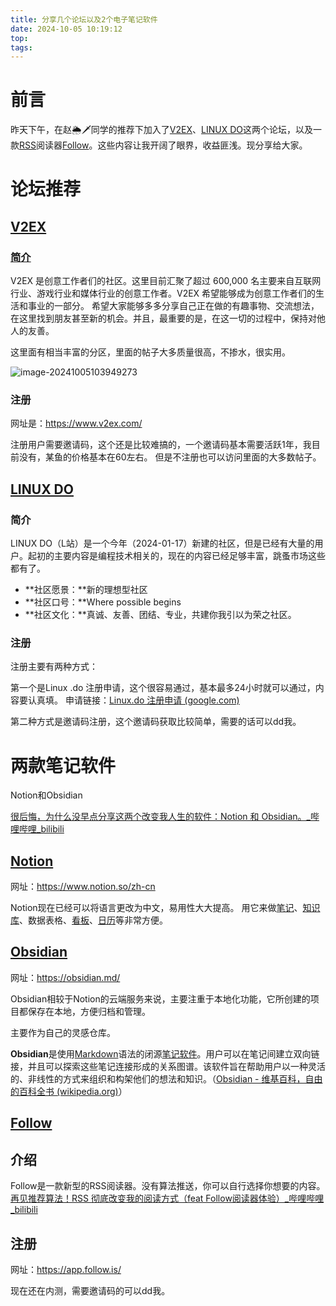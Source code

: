 ```yaml
---
title: 分享几个论坛以及2个电子笔记软件
date: 2024-10-05 10:19:12
top: 
tags:
---
```


# 前言

昨天下午，在赵🌦️🗡️同学的推荐下加入了[V2EX](https://www.v2ex.com/)、[LINUX DO](https://linux.do/)这两个论坛，以及一款[RSS](https://zh.wikipedia.org/wiki/RSS)阅读器[Follow](https://app.follow.is/)。这些内容让我开阔了眼界，收益匪浅。现分享给大家。

# 论坛推荐

## [V2EX](https://www.v2ex.com/)

### [简介](https://www.v2ex.com/about)

V2EX 是创意工作者们的社区。这里目前汇聚了超过 600,000 名主要来自互联网行业、游戏行业和媒体行业的创意工作者。V2EX 希望能够成为创意工作者们的生活和事业的一部分。
希望大家能够多多分享自己正在做的有趣事物、交流想法，在这里找到朋友甚至新的机会。并且，最重要的是，在这一切的过程中，保持对他人的友善。

这里面有相当丰富的分区，里面的帖子大多质量很高，不掺水，很实用。

<img src="https://bu.dusays.com/2024/10/05/6700a6f603717.png" alt="image-20241005103949273"  />

### 注册

网址是：https://www.v2ex.com/

注册用户需要邀请码，这个还是比较难搞的，一个邀请码基本需要活跃1年，我目前没有，某鱼的价格基本在60左右。
但是不注册也可以访问里面的大多数帖子。

## [LINUX DO](https://linux.do/)

### 简介

LINUX DO（L站）是一个今年（2024-01-17）新建的社区，但是已经有大量的用户。起初的主要内容是编程技术相关的，现在的内容已经足够丰富，跳蚤市场这些都有了。

- **社区愿景：**新的理想型社区
- **社区口号：**Where possible begins
- **社区文化：**真诚、友善、团结、专业，共建你我引以为荣之社区。

### 注册

注册主要有两种方式：

第一个是Linux .do 注册申请，这个很容易通过，基本最多24小时就可以通过，内容要认真填。
申请链接：[Linux.do 注册申请 (google.com)](https://docs.google.com/forms/d/e/1FAIpQLSfQATiZ-8hTdJQOmd6-GeP-m2ZPLfhL7SQy-AyPR3APQWLpKg/viewform?pli=1&pli=1)

第二种方式是邀请码注册，这个邀请码获取比较简单，需要的话可以dd我。

# 两款笔记软件

Notion和Obsidian

[很后悔，为什么没早点分享这两个改变我人生的软件：Notion 和 Obsidian。_哔哩哔哩_bilibili](https://www.bilibili.com/video/BV1T84y1D7Xr/?spm_id_from=333.1007.top_right_bar_window_history.content.click&vd_source=851eb39e369398dfd488218128ad07b6)

## [Notion](https://www.notion.so/zh-cn)

网址：https://www.notion.so/zh-cn

Notion现在已经可以将语言更改为中文，易用性大大提高。
用它来做[笔记](https://zh.wikipedia.org/wiki/笔记)、[知识库](https://zh.wikipedia.org/wiki/知识库)、数据表格、[看板](https://zh.wikipedia.org/wiki/看板)、[日历](https://zh.wikipedia.org/wiki/日历)等非常方便。

## [Obsidian](https://obsidian.md/)

网址：https://obsidian.md/

Obsidian相较于Notion的云端服务来说，主要注重于本地化功能，它所创建的项目都保存在本地，方便归档和管理。

主要作为自己的灵感仓库。

**Obsidian**是使用[Markdown](https://zh.wikipedia.org/wiki/Markdown)语法的闭源[笔记软件](https://zh.wikipedia.org/wiki/笔记软件)。用户可以在笔记间建立双向链接，并且可以探索这些笔记连接形成的关系图谱。该软件旨在帮助用户以一种灵活的、非线性的方式来组织和构架他们的想法和知识。（[Obsidian - 维基百科，自由的百科全书 (wikipedia.org)](https://zh.wikipedia.org/wiki/Obsidian)）

## [Follow](https://app.follow.is/)

## 介绍

Follow是一款新型的RSS阅读器。没有算法推送，你可以自行选择你想要的内容。
[再见推荐算法！RSS 彻底改变我的阅读方式（feat Follow阅读器体验）_哔哩哔哩_bilibili](https://www.bilibili.com/video/BV16Q4SevEZb/?spm_id_from=333.880.my_history.page.click&vd_source=851eb39e369398dfd488218128ad07b6)

## 注册

网址：https://app.follow.is/

现在还在内测，需要邀请码的可以dd我。
